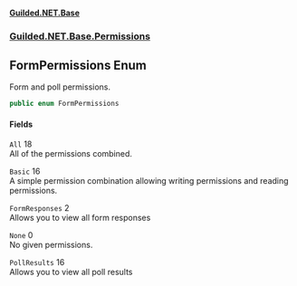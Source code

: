 
#### [Guilded.NET.Base](Guilded_NET_Base 'Guilded_NET_Base')
### [Guilded.NET.Base.Permissions](Guilded_NET_Base#Guilded_NET_Base_Permissions 'Guilded.NET.Base.Permissions')
## FormPermissions Enum
Form and poll permissions.  
```csharp
public enum FormPermissions

```

#### Fields
<a name='Guilded_NET_Base_Permissions_FormPermissions_All'></a>
`All` 18  
All of the permissions combined.  
  
<a name='Guilded_NET_Base_Permissions_FormPermissions_Basic'></a>
`Basic` 16  
A simple permission combination allowing writing permissions and reading permissions.  
  
<a name='Guilded_NET_Base_Permissions_FormPermissions_FormResponses'></a>
`FormResponses` 2  
Allows you to view all form responses  
  
<a name='Guilded_NET_Base_Permissions_FormPermissions_None'></a>
`None` 0  
No given permissions.  
  
<a name='Guilded_NET_Base_Permissions_FormPermissions_PollResults'></a>
`PollResults` 16  
Allows you to view all poll results  
  
